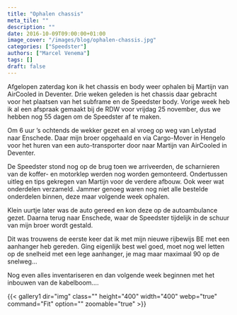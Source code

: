 ```yaml
---
title: "Ophalen chassis"
meta_tile: ""
description: ""
date: 2016-10-09T09:00:00+01:00
image_cover: "/images/blog/ophalen-chassis.jpg"
categories: ["Speedster"]
authors: ["Marcel Venema"] 
tags: []
draft: false
---
```


Afgelopen zaterdag kon ik het chassis en body weer ophalen bij Martijn van AirCooled in Deventer. Drie weken geleden is het chassis daar gebracht voor het plaatsen van het subframe en de Speedster body. Vorige week heb ik al een afspraak gemaakt bij de RDW voor vrijdag 25 november, dus we hebben nog 55 dagen om de Speedster af te maken.

Om 6 uur ’s ochtends de wekker gezet en al vroeg op weg van Lelystad naar Enschede. Daar mijn broer opgehaald en via Cargo-Mover in Hengelo voor het huren van een auto-transporter door naar Martijn van AirCooled in Deventer. 

De Speedster stond nog op de brug toen we arriveerden, de scharnieren van de koffer- en motorklep werden nog worden gemonteerd. Ondertussen uitleg en tips gekregen van Martijn voor de verdere afbouw. Ook weer wat onderdelen verzameld. Jammer genoeg waren nog niet alle bestelde onderdelen binnen, deze maar volgende week ophalen. 

Klein uurtje later was de auto gereed en kon deze op de autoambulance gezet. Daarna terug naar Enschede, waar de Speedster tijdelijk in de schuur van mijn broer wordt gestald.

Dit was trouwens de eerste keer dat ik met mijn nieuwe rijbewijs BE met een aanhanger heb gereden. Ging eigenlijk best wel goed, moet nog wel letten op de snelheid met een lege aanhanger, je mag maar maximaal 90 op de snelweg…

Nog even alles inventariseren en dan volgende week beginnen met het inbouwen van de kabelboom….

{{< gallery1 dir="img" class="" height="400" width="400" webp="true" command="Fit" option="" zoomable="true" >}}

&nbsp;
